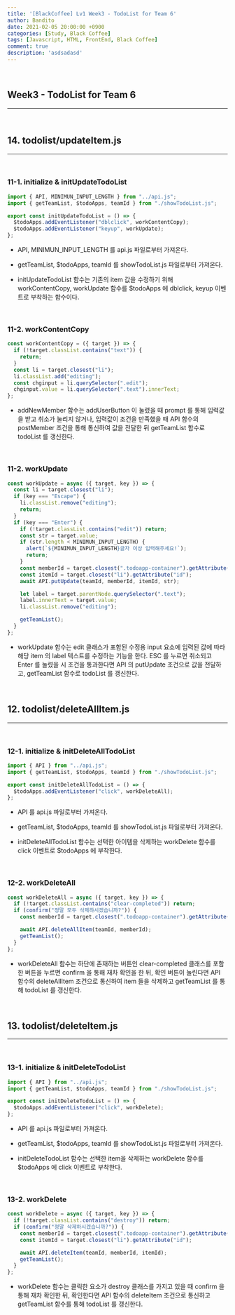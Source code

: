 ```yaml
---
title: '[BlackCoffee] Lv1 Week3 - TodoList for Team 6'
author: Bandito
date: 2021-02-05 20:00:00 +0900
categories: [Study, Black Coffee]
tags: [Javascript, HTML, FrontEnd, Black Coffee]
comment: true
description: 'asdsadasd'
---
```


<br/>

## Week3 - TodoList for Team 6
***


<br/>

## 14. todolist/updateItem.js
***

<br/>

### 11-1. initialize & initUpdateTodoList

```javascript
import { API, MINIMUN_INPUT_LENGTH } from "../api.js";
import { getTeamList, $todoApps, teamId } from "./showTodoList.js";

export const initUpdateTodoList = () => {
  $todoApps.addEventListener("dblclick", workContentCopy);
  $todoApps.addEventListener("keyup", workUpdate);
};
```

+ API, MINIMUN_INPUT_LENGTH 를 api.js 파일로부터 가져온다.

+ getTeamList, $todoApps, teamId 를 showTodoList.js 파일로부터 가져온다.

+ initUpdateTodoList 함수는 기존의 item 값을 수정하기 위해 workContentCopy, workUpdate 함수를 $todoApps 에 dblclick, keyup 이벤트로 부착하는 함수이다.

<br/>

### 11-2. workContentCopy

```javascript
const workContentCopy = ({ target }) => {
  if (!target.classList.contains("text")) {
    return;
  }
  const li = target.closest("li");
  li.classList.add("editing");
  const chginput = li.querySelector(".edit");
  chginput.value = li.querySelector(".text").innerText;
};

```

+ addNewMember 함수는 addUserButton 이 눌렸을 때 prompt 를 통해 입력값을 받고 취소가 눌리지 않거나, 입력값이 조건을 만족했을 때 API 함수의 postMember 조건을 통해 통신하여 값을 전달한 뒤 getTeamList 함수로 todoList 를 갱신한다.

<br/>

### 11-2. workUpdate

```javascript
const workUpdate = async ({ target, key }) => {
  const li = target.closest("li");
  if (key === "Escape") {
    li.classList.remove("editing");
    return;
  }
  if (key === "Enter") {
    if (!target.classList.contains("edit")) return;
    const str = target.value;
    if (str.length < MINIMUN_INPUT_LENGTH) {
      alert(`${MINIMUN_INPUT_LENGTH}글자 이상 입력해주세요!`);
      return;
    }
    const memberId = target.closest(".todoapp-container").getAttribute("id");
    const itemId = target.closest("li").getAttribute("id");
    await API.putUpdate(teamId, memberId, itemId, str);

    let label = target.parentNode.querySelector(".text");
    label.innerText = target.value;
    li.classList.remove("editing");

    getTeamList();
  }
};
```

+ workUpdate 함수는 edit 클래스가 포함된 수정용 input 요소에 입력된 값에 따라 해당 item 의 label 텍스트를 수정하는 기능을 한다. ESC 를 누르면 취소되고 Enter 를 눌렸을 시 조건을 통과한다면 API 의 putUpdate 조건으로 값을 전달하고, getTeamList 함수로 todoList 를 갱신한다.



<br/>

## 12. todolist/deleteAllItem.js
***

<br/>

### 12-1. initialize & initDeleteAllTodoList

```javascript
import { API } from "../api.js";
import { getTeamList, $todoApps, teamId } from "./showTodoList.js";

export const initDeleteAllTodoList = () => {
  $todoApps.addEventListener("click", workDeleteAll);
};
```

+ API 를 api.js 파일로부터 가져온다.

+ getTeamList, $todoApps, teamId 를 showTodoList.js 파일로부터 가져온다.

+ initDeleteAllTodoList 함수는 선택한 아이템을 삭제하는 workDelete 함수를 click 이벤트로 $todoApps 에 부착한다.

<br/>

### 12-2. workDeleteAll

```javascript
const workDeleteAll = async ({ target, key }) => {
  if (!target.classList.contains("clear-completed")) return;
  if (confirm("정말 모두 삭제하시겠습니까?")) {
    const memberId = target.closest(".todoapp-container").getAttribute("id");

    await API.deleteAllItem(teamId, memberId);
    getTeamList();
  }
};
```

+ workDeleteAll 함수는 하단에 존재하는 버튼인 clear-completed 클래스를 포함한 버튼을 누르면 confirm 을 통해 재차 확인을 한 뒤, 확인 버튼이 눌린다면 API 함수의 deleteAllItem 조건으로 통신하여 item 들을 삭제하고 getTeamList 를 통해 todoList 를 갱신한다.


<br/>

## 13. todolist/deleteItem.js
***

<br/>

### 13-1. initialize & initDeleteTodoList

```javascript
import { API } from "../api.js";
import { getTeamList, $todoApps, teamId } from "./showTodoList.js";

export const initDeleteTodoList = () => {
  $todoApps.addEventListener("click", workDelete);
};
```

+ API 를 api.js 파일로부터 가져온다.

+ getTeamList, $todoApps, teamId 를 showTodoList.js 파일로부터 가져온다.

+ initDeleteTodoList 함수는 선택한 item을 삭제하는 workDelete 함수를 $todoApps 에 click 이벤트로 부착한다. 

<br/>

### 13-2. workDelete

```javascript
const workDelete = async ({ target, key }) => {
  if (!target.classList.contains("destroy")) return;
  if (confirm("정말 삭제하시겠습니까?")) {
    const memberId = target.closest(".todoapp-container").getAttribute("id");
    const itemId = target.closest("li").getAttribute("id");

    await API.deleteItem(teamId, memberId, itemId);
    getTeamList();
  }
};

```

+ workDelete 함수는 클릭한 요소가 destroy 클래스를 가지고 있을 때 confirm 을 통해 재차 확인한 뒤, 확인한다면 API 함수의 deleteItem 조건으로 통신하고 getTeamList 함수를 통해 todoList 를 갱신한다.



